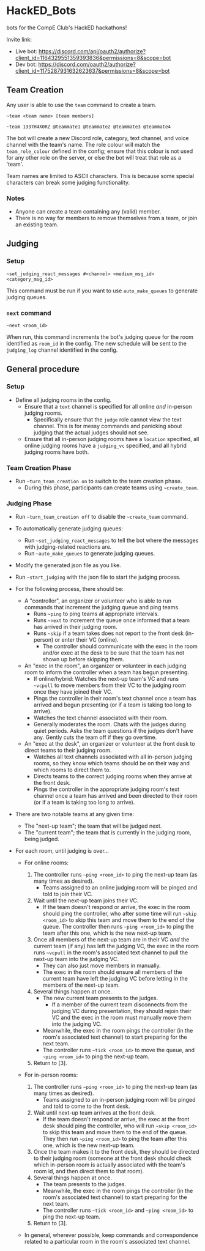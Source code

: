 # HackED_Bots
bots for the CompE Club's HackED hackathons!

Invite link:
- Live bot: https://discord.com/api/oauth2/authorize?client_id=1164329551359393836&permissions=8&scope=bot
- Dev bot: https://discord.com/oauth2/authorize?client_id=1175287931632623637&permissions=8&scope=bot


## Team Creation

Any user is able to use the `team` command to create a team.

`~team <team name> [team members]`

`~team 1337H4X0RZ @teammate1 @teammate2 @teammate3 @teammate4`

The bot will create a new Discord role, category, text channel, and voice channel with the team's name. The role colour will match the `team_role_colour` defined in the config; ensure that this colour is not used for any other role on the server, or else the bot will treat that role as a 'team'.

Team names are limited to ASCII characters. This is because some special characters can break some judging functionality.

### Notes

- Anyone can create a team containing any (valid) member.
- There is no way for members to remove themselves from a team, or join an existing team.

## Judging

### Setup

`~set_judging_react_messages #<channel> <medium_msg_id> <category_msg_id>`

This command must be run if you want to use `auto_make_queues` to generate judging queues.

### `next` command

`~next <room_id>`

When run, this command increments the bot's judging queue for the room identified as `room_id` in the config. The new schedule will be sent to the `judging_log` channel identified in the config.

## General procedure

### Setup

* Define all judging rooms in the config.
    * Ensure that a `text` channel is specified for all online *and* in-person judging rooms.
        * Specifically ensure that the `judge` role cannot view the text channel. This is for messy commands and panicking about judging that the actual judges should not see.
    * Ensure that all in-person judging rooms have a `location` specified, all online judging rooms have a `judging_vc` specified, and all hybrid judging rooms have both.

### Team Creation Phase

* Run `~turn_team_creation on` to switch to the team creation phase.
    * During this phase, participants can create teams using `~create_team`.

### Judging Phase

* Run `~turn_team_creation off` to disable the `~create_team` command.
* To automatically generate judging queues:
    * Run `~set_judging_react_messages` to tell the bot where the messages with judging-related reactions are.
    * Run `~auto_make_queues` to generate judging queues.
* Modify the generated json file as you like.
* Run `~start_judging` with the json file to start the judging process.

* For the following process, there should be:
    * A "controller", an organizer or volunteer who is able to run commands that increment the judging queue and ping teams.
        * Runs `~ping` to ping teams at appropriate intervals.
        * Runs `~next` to increment the queue once informed that a team has arrived in their judging room.
        * Runs `~skip` if a team takes does not report to the front desk (in-person) or enter their VC (online).
            * The controller should communicate with the exec in the room and/or exec at the desk to be sure that the team has not shown up before skipping them.
    * An "exec in the room", an organizer or volunteer in each judging room to inform the controller when a team has begun presenting.
        * If online/hybrid: Watches the next-up team's VC and runs `~vcpull` to move members from their VC to the judging room once they have joined their VC.
        * Pings the controller in their room's text channel once a team has arrived and begun presenting (or if a team is taking too long to arrive).
        * Watches the text channel associated with their room.
        * Generally moderates the room. Chats with the judges during quiet periods. Asks the team questions if the judges don't have any. Gently cuts the team off if they go overtime.
    * An "exec at the desk", an organizer or volunteer at the front desk to direct teams to their judging room.
        * Watches all text channels associated with all in-person judging rooms, so they know which teams should be on their way and which rooms to direct them to.
        * Directs teams to the correct judging rooms when they arrive at the front desk.
        * Pings the controller in the appropriate judging room's text channel once a team has arrived and been directed to their room (or if a team is taking too long to arrive).

* There are two notable teams at any given time:
    * The "next-up team"; the team that will be judged next.
    * The "current team"; the team that is currently in the judging room, being judged.

* For each room, until judging is over...

    * For online rooms:
        1. The controller runs `~ping <room_id>` to ping the next-up team (as many times as desired).
            * Teams assigned to an online judging room will be pinged and told to join their VC.
        2. Wait until the next-up team joins their VC.
            * If the team doesn't respond or arrive, the exec in the room should ping the controller, who after some time will run `~skip <room_id>` to skip this team and move them to the end of the queue. The controller then runs `~ping <room_id>` to ping the team after this one, which is the new next-up team.
        3. Once all members of the next-up team are in their VC *and* the current team (if any) has left the judging VC, the exec in the room runs `~vcpull` in the room's associated text channel to pull the next-up team into the judging VC.
            * They can also just move members in manually.
            * The exec in the room should ensure all members of the current team have left the judging VC before letting in the members of the next-up team.
        4. Several things happen at once.
            * The new current team presents to the judges.
                * If a member of the current team disconnects from the judging VC during presentation, they should rejoin their VC and the exec in the room must manually move them into the judging VC.
            * Meanwhile, the exec in the room pings the controller (in the room's associated text channel) to start preparing for the next team.
            * The controller runs `~tick <room_id>` to move the queue, and `~ping <room_id>` to ping the next-up team.
        5. Return to [3].

    * For in-person rooms:
        1. The controller runs `~ping <room_id>` to ping the next-up team (as many times as desired).
            * Teams assigned to an in-person judging room will be pinged and told to come to the front desk.
        2. Wait until next-up team arrives at the front desk.
            * If the team doesn't respond or arrive, the exec at the front desk should ping the controller, who will run `~skip <room_id>` to skip this team and move them to the end of the queue. They then run `~ping <room_id>` to ping the team after this one, which is the new next-up team.
        3. Once the team makes it to the front desk, they should be directed to their judging room (someone at the front desk should check which in-person room is actually associated with the team's room id, and then direct them to that room).
        4. Several things happen at once.
            * The team presents to the judges.
            * Meanwhile, the exec in the room pings the controller (in the room's associated text channel) to start preparing for the next team.
            * The controller runs `~tick <room_id>` and `~ping <room_id>` to ping the next-up team.
        5. Return to [3].

    * In general, wherever possible, keep commands and correspondence related to a particular room in the room's associated text channel.